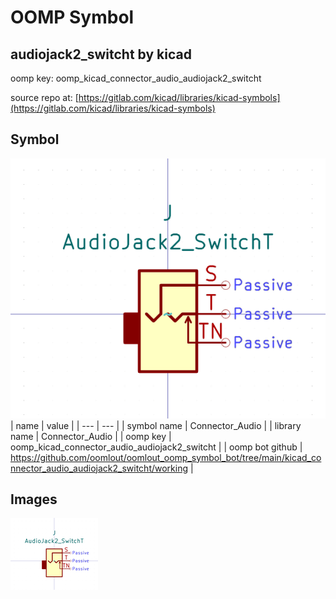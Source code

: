 # OOMP Symbol  
## audiojack2_switcht  by kicad  
  
oomp key: oomp_kicad_connector_audio_audiojack2_switcht  
  
source repo at: [https://gitlab.com/kicad/libraries/kicad-symbols](https://gitlab.com/kicad/libraries/kicad-symbols)  
## Symbol  
  
[![working.png](working_600.png)](working.png)  
| name | value | 
| --- | --- | 
| symbol name | Connector_Audio | 
| library name | Connector_Audio | 
| oomp key | oomp_kicad_connector_audio_audiojack2_switcht | 
| oomp bot github | https://github.com/oomlout/oomlout_oomp_symbol_bot/tree/main/kicad_connector_audio_audiojack2_switcht/working | 
## Images  
  
[![working.png](working_140.png)](working.png)  
